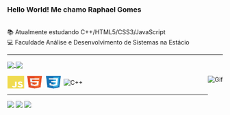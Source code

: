 ### Hello World! Me chamo Raphael Gomes
<br/>
📚 Atualmente estudando C++/HTML5/CSS3/JavaScript
<br/>
💻 Faculdade Análise e Desenvolvimento de Sistemas na Estácio
<hr>

<a href="https://github.com/anuraghazra/github-readme-stats">
  <img align="center" src="https://github-readme-stats.vercel.app/api?username=Raphgms&show_icons=true&bg_color=DEG,0E1F26,1F3740,536A73,8D9FA6&title_color=000000&text_color=000000"/>
</a>
<a href="https://github.com/anuraghazra/convoychat">
  <img align="center" src="https://github-readme-stats.vercel.app/api/top-langs/?username=Raphgms&bg_color=DEG,0E1F26,1F3740,536A73,8D9FA6&title_color=000000&text_color=000000"/>
</a>
<br>
<div style="display: inline_block"><br>
  <img align="center" alt="Js" height="30" width="40" src="https://raw.githubusercontent.com/devicons/devicon/master/icons/javascript/javascript-plain.svg">
  <img align="center" alt="HTML" height="30" width="40" src="https://raw.githubusercontent.com/devicons/devicon/master/icons/html5/html5-original.svg">
  <img align="center" alt="CSS" height="30" width="40" src="https://raw.githubusercontent.com/devicons/devicon/master/icons/css3/css3-original.svg">
  <img align="center" alt="C++" height="30" width="" src="https://cdn-icons-png.flaticon.com/512/6132/6132222.png">
  <img align="right" alt="Gif" height="150" width="" src="https://i.picasion.com/pic92/e4fd1213ff9b69bfed0db76acfb1a1bf.gif">
  
</div>
<hr>
<div> 
  <a href="https://www.instagram.com/rapha.gms/" target="_blank"><img src="https://img.shields.io/badge/-Instagram-%23E4405F?style=for-the-badge&logo=instagram&logoColor=white" target="_blank"></a>
  <a href="mailto:raphaelpgms@gmail.com"><img src="https://img.shields.io/badge/-Gmail-%23333?style=for-the-badge&logo=gmail&logoColor=white" target="_blank"></a>
  <a href="https://www.linkedin.com/in/raphael-gomes-716688106/" target="_blank"><img src="https://img.shields.io/badge/-LinkedIn-%230077B5?style=for-the-badge&logo=linkedin&logoColor=white" target="_blank"></a> 
</div>

